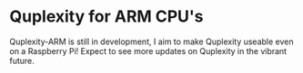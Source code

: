 # Quplexity for ARM CPU's
Quplexity-ARM is still in development, I aim to make Quplexity useable even on a Raspberry Pi!
Expect to see more updates on Quplexity in the vibrant future.
